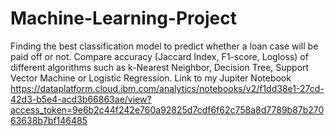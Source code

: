 # Machine-Learning-Project
Finding the best classification model to predict whether a loan case will be paid off or not.  Compare accuracy (Jaccard Index, F1-score, Logloss) of different algorithms such as k-Nearest Neighbor, Decision Tree, Support Vector Machine or Logistic Regression.
Link to my Jupiter Notebook 
https://dataplatform.cloud.ibm.com/analytics/notebooks/v2/f1dd38e1-27cd-42d3-b5e4-acd3b66863ae/view?access_token=9e6b2c44f242e760a92825d7cdf6f62c758a8d7789b87b27063638b7bf146485
